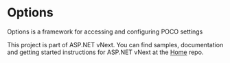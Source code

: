 Options
=============

Options is a framework for accessing and configuring POCO settings

This project is part of ASP.NET vNext. You can find samples, documentation and getting started instructions for ASP.NET vNext at the [Home](https://github.com/aspnet/home) repo.
